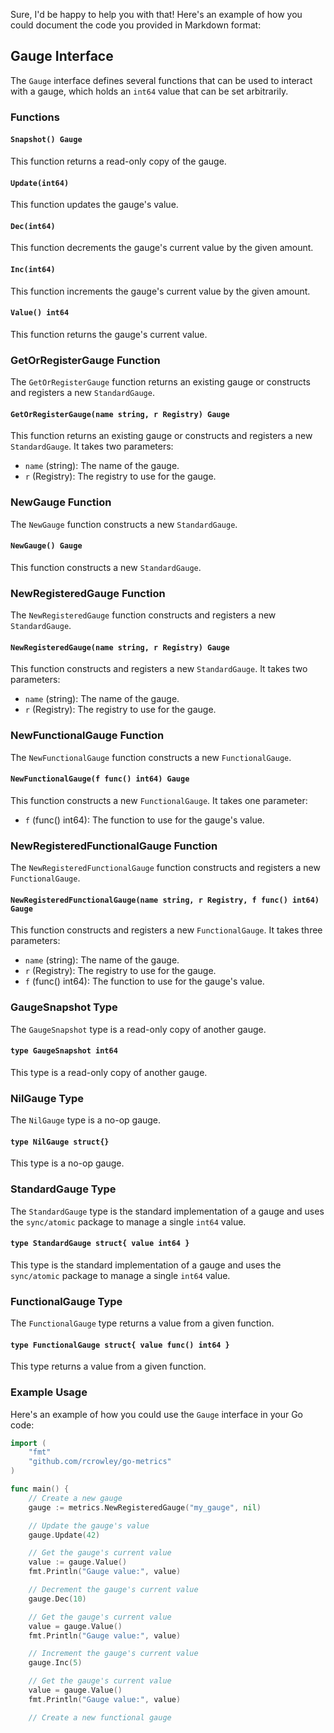 Sure, I'd be happy to help you with that! Here's an example of how you could document the code you provided in Markdown format:

## Gauge Interface

The `Gauge` interface defines several functions that can be used to interact with a gauge, which holds an `int64` value that can be set arbitrarily.

### Functions

#### `Snapshot() Gauge`

This function returns a read-only copy of the gauge.

#### `Update(int64)`

This function updates the gauge's value.

#### `Dec(int64)`

This function decrements the gauge's current value by the given amount.

#### `Inc(int64)`

This function increments the gauge's current value by the given amount.

#### `Value() int64`

This function returns the gauge's current value.

### GetOrRegisterGauge Function

The `GetOrRegisterGauge` function returns an existing gauge or constructs and registers a new `StandardGauge`.

#### `GetOrRegisterGauge(name string, r Registry) Gauge`

This function returns an existing gauge or constructs and registers a new `StandardGauge`. It takes two parameters:

- `name` (string): The name of the gauge.
- `r` (Registry): The registry to use for the gauge.

### NewGauge Function

The `NewGauge` function constructs a new `StandardGauge`.

#### `NewGauge() Gauge`

This function constructs a new `StandardGauge`.

### NewRegisteredGauge Function

The `NewRegisteredGauge` function constructs and registers a new `StandardGauge`.

#### `NewRegisteredGauge(name string, r Registry) Gauge`

This function constructs and registers a new `StandardGauge`. It takes two parameters:

- `name` (string): The name of the gauge.
- `r` (Registry): The registry to use for the gauge.

### NewFunctionalGauge Function

The `NewFunctionalGauge` function constructs a new `FunctionalGauge`.

#### `NewFunctionalGauge(f func() int64) Gauge`

This function constructs a new `FunctionalGauge`. It takes one parameter:

- `f` (func() int64): The function to use for the gauge's value.

### NewRegisteredFunctionalGauge Function

The `NewRegisteredFunctionalGauge` function constructs and registers a new `FunctionalGauge`.

#### `NewRegisteredFunctionalGauge(name string, r Registry, f func() int64) Gauge`

This function constructs and registers a new `FunctionalGauge`. It takes three parameters:

- `name` (string): The name of the gauge.
- `r` (Registry): The registry to use for the gauge.
- `f` (func() int64): The function to use for the gauge's value.

### GaugeSnapshot Type

The `GaugeSnapshot` type is a read-only copy of another gauge.

#### `type GaugeSnapshot int64`

This type is a read-only copy of another gauge.

### NilGauge Type

The `NilGauge` type is a no-op gauge.

#### `type NilGauge struct{}`

This type is a no-op gauge.

### StandardGauge Type

The `StandardGauge` type is the standard implementation of a gauge and uses the `sync/atomic` package to manage a single `int64` value.

#### `type StandardGauge struct{ value int64 }`

This type is the standard implementation of a gauge and uses the `sync/atomic` package to manage a single `int64` value.

### FunctionalGauge Type

The `FunctionalGauge` type returns a value from a given function.

#### `type FunctionalGauge struct{ value func() int64 }`

This type returns a value from a given function.

### Example Usage

Here's an example of how you could use the `Gauge` interface in your Go code:

```go
import (
    "fmt"
    "github.com/rcrowley/go-metrics"
)

func main() {
    // Create a new gauge
    gauge := metrics.NewRegisteredGauge("my_gauge", nil)

    // Update the gauge's value
    gauge.Update(42)

    // Get the gauge's current value
    value := gauge.Value()
    fmt.Println("Gauge value:", value)

    // Decrement the gauge's current value
    gauge.Dec(10)

    // Get the gauge's current value
    value = gauge.Value()
    fmt.Println("Gauge value:", value)

    // Increment the gauge's current value
    gauge.Inc(5)

    // Get the gauge's current value
    value = gauge.Value()
    fmt.Println("Gauge value:", value)

    // Create a new functional gauge